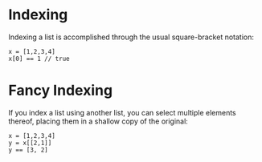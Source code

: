 # Indexing 

Indexing a list is accomplished through the usual square-bracket notation:

```
x = [1,2,3,4]
x[0] == 1 // true
```

# Fancy Indexing

If you index a list using another list, you can select multiple elements thereof, placing them in a shallow copy of the original:

```
x = [1,2,3,4]
y = x[[2,1]]
y == [3, 2]
```



